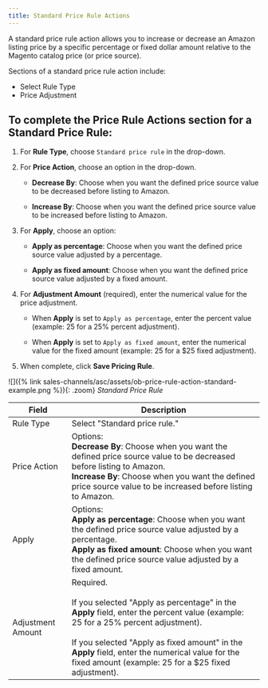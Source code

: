 ```yaml
---
title: Standard Price Rule Actions
---
```



A standard price rule action allows you to increase or decrease an Amazon listing price by a specific percentage or fixed dollar amount relative to the Magento catalog price (or price source).

Sections of a standard price rule action include:

- Select Rule Type
- Price Adjustment

## To complete the Price Rule Actions section for a Standard Price Rule:

1. For **Rule Type**, choose `Standard price rule` in the drop-down.

1. For **Price Action**, choose an option in the drop-down.

    - **Decrease By**: Choose when you want the defined price source value to be decreased before listing to Amazon.

    - **Increase By**: Choose when you want the defined price source value to be increased before listing to Amazon.

1. For **Apply**, choose an option:

    - **Apply as percentage**: Choose when you want the defined price source value adjusted by a percentage.

    - **Apply as fixed amount**: Choose when you want the defined price source value adjusted by a fixed amount.

1. For **Adjustment Amount** (required), enter the numerical value for the price adjustment.

    - When **Apply** is set to `Apply as percentage`, enter the percent value (example: 25 for a 25% percent adjustment).

    - When **Apply** is set to `Apply as fixed amount`, enter the numerical value for the fixed amount (example: 25 for a $25 fixed adjustment).

1. When complete, click **Save Pricing Rule**.

![]({% link sales-channels/asc/assets/ob-price-rule-action-standard-example.png %}){: .zoom}
_Standard Price Rule_

|Field|Description|
|---|---|
|Rule Type|Select "Standard price rule."|
|Price Action|Options:<br/>**Decrease By**: Choose when you want the defined price source value to be decreased before listing to Amazon.<br/>**Increase By**: Choose when you want the defined price source value to be increased before listing to Amazon.|
|Apply|Options:<br/>**Apply as percentage**: Choose when you want the defined price source value adjusted by a percentage.<br/>**Apply as fixed amount**: Choose when you want the defined price source value adjusted by a fixed amount.|
|Adjustment Amount|Required.<br/><br/>If you selected "Apply as percentage" in the **Apply** field, enter the percent value (example: 25 for a 25% percent adjustment).<br/><br/>If you selected "Apply as fixed amount" in the **Apply** field, enter the numerical value for the fixed amount (example: 25 for a $25 fixed adjustment).|
